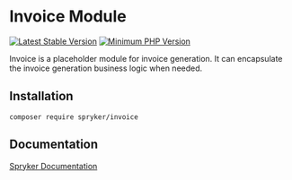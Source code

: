 # Invoice Module
[![Latest Stable Version](https://poser.pugx.org/spryker/invoice/v/stable.svg)](https://packagist.org/packages/spryker/invoice)
[![Minimum PHP Version](https://img.shields.io/badge/php-%3E%3D%208.0-8892BF.svg)](https://php.net/)

Invoice is a placeholder module for invoice generation. It can encapsulate the invoice generation business logic when needed.

## Installation

```
composer require spryker/invoice
```

## Documentation

[Spryker Documentation](https://docs.spryker.com)
